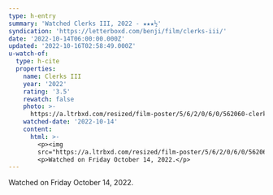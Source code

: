 ```yaml
---
type: h-entry
summary: 'Watched Clerks III, 2022 - ★★★½'
syndication: 'https://letterboxd.com/benji/film/clerks-iii/'
date: '2022-10-14T06:00:00.000Z'
updated: '2022-10-16T02:58:49.000Z'
u-watch-of:
  type: h-cite
  properties:
    name: Clerks III
    year: '2022'
    rating: '3.5'
    rewatch: false
    photo: >-
      https://a.ltrbxd.com/resized/film-poster/5/6/2/0/6/0/562060-clerks-iii-0-600-0-900-crop.jpg?v=4b09cdd882
    watched-date: '2022-10-14'
    content:
      html: >-
        <p><img
        src="https://a.ltrbxd.com/resized/film-poster/5/6/2/0/6/0/562060-clerks-iii-0-600-0-900-crop.jpg?v=4b09cdd882"/></p>
        <p>Watched on Friday October 14, 2022.</p>
---
```

Watched on Friday October 14, 2022.
